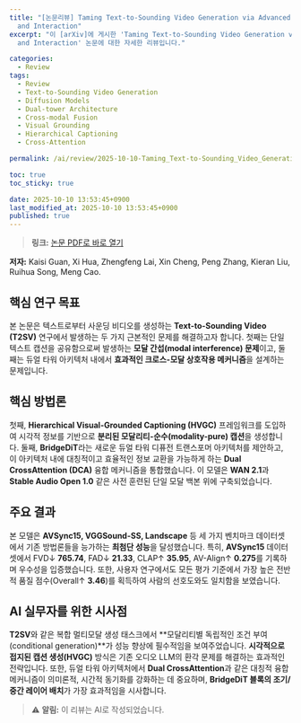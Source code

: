 ```yaml
---
title: "[논문리뷰] Taming Text-to-Sounding Video Generation via Advanced Modality Condition
  and Interaction"
excerpt: "이 [arXiv]에 게시한 'Taming Text-to-Sounding Video Generation via Advanced Modality Condition
  and Interaction' 논문에 대한 자세한 리뷰입니다."

categories:
  - Review
tags:
  - Review
  - Text-to-Sounding Video Generation
  - Diffusion Models
  - Dual-tower Architecture
  - Cross-modal Fusion
  - Visual Grounding
  - Hierarchical Captioning
  - Cross-Attention

permalink: /ai/review/2025-10-10-Taming_Text-to-Sounding_Video_Generation_via_Advanced_Modality_Condition_and_Interaction/

toc: true
toc_sticky: true

date: 2025-10-10 13:53:45+0900
last_modified_at: 2025-10-10 13:53:45+0900
published: true
---
```

> **링크:** [논문 PDF로 바로 열기](https://arxiv.org/abs/2510.03117)

**저자:** Kaisi Guan, Xi Hua, Zhengfeng Lai, Xin Cheng, Peng Zhang, Kieran Liu, Ruihua Song, Meng Cao.



## 핵심 연구 목표
본 논문은 텍스트로부터 사운딩 비디오를 생성하는 **Text-to-Sounding Video (T2SV)** 연구에서 발생하는 두 가지 근본적인 문제를 해결하고자 합니다. 첫째는 단일 텍스트 캡션을 공유함으로써 발생하는 **모달 간섭(modal interference) 문제**이고, 둘째는 듀얼 타워 아키텍처 내에서 **효과적인 크로스-모달 상호작용 메커니즘**을 설계하는 문제입니다.

## 핵심 방법론
첫째, **Hierarchical Visual-Grounded Captioning (HVGC)** 프레임워크를 도입하여 시각적 정보를 기반으로 **분리된 모달리티-순수(modality-pure) 캡션**을 생성합니다. 둘째, **BridgeDiT**라는 새로운 듀얼 타워 디퓨전 트랜스포머 아키텍처를 제안하고, 이 아키텍처 내에 대칭적이고 효율적인 정보 교환을 가능하게 하는 **Dual CrossAttention (DCA)** 융합 메커니즘을 통합했습니다. 이 모델은 **WAN 2.1**과 **Stable Audio Open 1.0** 같은 사전 훈련된 단일 모달 백본 위에 구축되었습니다.

## 주요 결과
본 모델은 **AVSync15, VGGSound-SS, Landscape** 등 세 가지 벤치마크 데이터셋에서 기존 방법론들을 능가하는 **최첨단 성능**을 달성했습니다. 특히, **AVSync15** 데이터셋에서 FVD↓ **765.74**, FAD↓ **21.33**, CLAP↑ **35.95**, AV-Align↑ **0.275**를 기록하며 우수성을 입증했습니다. 또한, 사용자 연구에서도 모든 평가 기준에서 가장 높은 전반적 품질 점수(Overall↑ **3.46**)를 획득하여 사람의 선호도와도 일치함을 보였습니다.

## AI 실무자를 위한 시사점
**T2SV**와 같은 복합 멀티모달 생성 태스크에서 **모달리티별 독립적인 조건 부여(conditional generation)**가 성능 향상에 필수적임을 보여주었습니다. **시각적으로 접지된 캡션 생성(HVGC)** 방식은 기존 오디오 LLM의 환각 문제를 해결하는 효과적인 전략입니다. 또한, 듀얼 타워 아키텍처에서 **Dual CrossAttention**과 같은 대칭적 융합 메커니즘이 의미론적, 시간적 동기화를 강화하는 데 중요하며, **BridgeDiT 블록의 조기/중간 레이어 배치**가 가장 효과적임을 시사합니다.

> ⚠️ **알림:** 이 리뷰는 AI로 작성되었습니다.